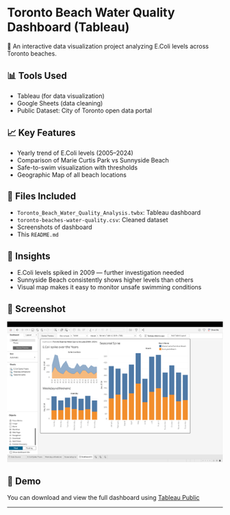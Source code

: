 # Toronto Beach Water Quality Dashboard (Tableau)

🚨 An interactive data visualization project analyzing E.Coli levels across Toronto beaches.

## 📊 Tools Used
- Tableau (for data visualization)
- Google Sheets (data cleaning)
- Public Dataset: City of Toronto open data portal

## 📈 Key Features
- Yearly trend of E.Coli levels (2005–2024)
- Comparison of Marie Curtis Park vs Sunnyside Beach
- Safe-to-swim visualization with thresholds
- Geographic Map of all beach locations

## 📁 Files Included
- `Toronto_Beach_Water_Quality_Analysis.twbx`: Tableau dashboard
- `toronto-beaches-water-quality.csv`: Cleaned dataset
- Screenshots of dashboard
- This `README.md`

## 🧠 Insights
- E.Coli levels spiked in 2009 — further investigation needed
- Sunnyside Beach consistently shows higher levels than others
- Visual map makes it easy to monitor unsafe swimming conditions

## 📌 Screenshot
![Dashboard Screenshot](1-d265efed.jpg)

## 🔗 Demo
You can download and view the full dashboard using [Tableau Public](https://public.tableau.com/en-us/s/download)

---
